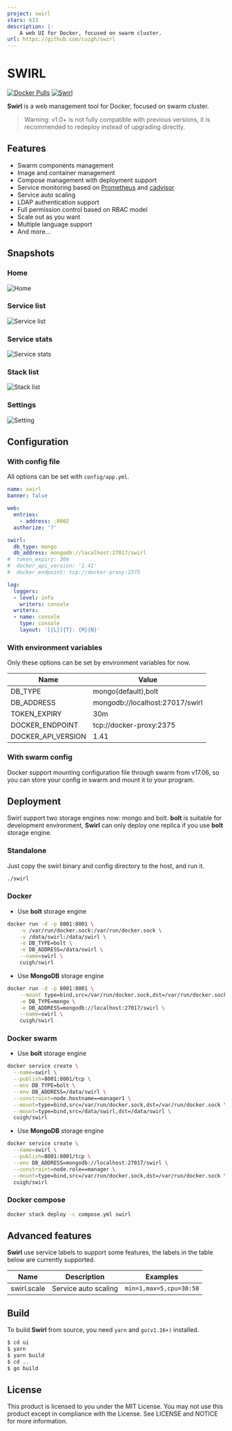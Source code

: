 ```yaml
---
project: swirl
stars: 633
description: |-
    A web UI for Docker, focused on swarm cluster.
url: https://github.com/cuigh/swirl
---
```


# SWIRL

[![Docker Pulls](https://img.shields.io/docker/pulls/cuigh/swirl.svg)](https://hub.docker.com/r/cuigh/swirl/)
[![Swirl](https://goreportcard.com/badge/cuigh/swirl)](https://goreportcard.com/report/cuigh/swirl)

**Swirl** is a web management tool for Docker, focused on swarm cluster.

> Warning: v1.0+ is not fully compatible with previous versions, it is recommended to redeploy instead of upgrading directly.

## Features

* Swarm components management
* Image and container management
* Compose management with deployment support
* Service monitoring based on [Prometheus](https://hub.docker.com/r/cuigh/prometheus/) and [cadvisor](https://github.com/google/cadvisor)
* Service auto scaling
* LDAP authentication support
* Full permission control based on RBAC model
* Scale out as you want
* Multiple language support
* And more...

## Snapshots

### Home

![Home](docs/images/home.png)

### Service list

![Service list](docs/images/services.png)

### Service stats

![Service stats](docs/images/service-stats.png)

### Stack list

![Stack list](docs/images/stacks.png)

### Settings

![Setting](docs/images/settings.png)

## Configuration

### With config file

All options can be set with `config/app.yml`.

```yaml
name: swirl
banner: false

web:
  entries:
    - address: :8002
  authorize: '?'

swirl:
  db_type: mongo
  db_address: mongodb://localhost:27017/swirl
#  token_expiry: 30m
#  docker_api_version: '1.41'
#  docker_endpoint: tcp://docker-proxy:2375

log:
  loggers:
  - level: info
    writers: console
  writers:
  - name: console
    type: console
    layout: '[{L}]{T}: {M}{N}'
```

### With environment variables

Only these options can be set by environment variables for now.

| Name               | Value                            |
|--------------------|----------------------------------|
| DB_TYPE            | mongo(default),bolt              |
| DB_ADDRESS         | mongodb://localhost:27017/swirl  |
| TOKEN_EXPIRY       | 30m                              |
| DOCKER_ENDPOINT    | tcp://docker-proxy:2375          |
| DOCKER_API_VERSION | 1.41                             |

### With swarm config

Docker support mounting configuration file through swarm from v17.06, so you can store your config in swarm and mount it to your program.

## Deployment

Swirl support two storage engines now: mongo and bolt. **bolt** is suitable for development environment, **Swirl** can only deploy one replica if you use **bolt** storage engine.

### Standalone

Just copy the swirl binary and config directory to the host, and run it.

```bash
./swirl
```

### Docker

* Use **bolt** storage engine

```bash
docker run -d -p 8001:8001 \
    -v /var/run/docker.sock:/var/run/docker.sock \
    -v /data/swirl:/data/swirl \
    -e DB_TYPE=bolt \
    -e DB_ADDRESS=/data/swirl \
    --name=swirl \
    cuigh/swirl
```

* Use **MongoDB** storage engine

```bash
docker run -d -p 8001:8001 \
    --mount type=bind,src=/var/run/docker.sock,dst=/var/run/docker.sock \
    -e DB_TYPE=mongo \
    -e DB_ADDRESS=mongodb://localhost:27017/swirl \
    --name=swirl \
    cuigh/swirl
```

### Docker swarm

* Use **bolt** storage engine

```bash
docker service create \
  --name=swirl \
  --publish=8001:8001/tcp \
  --env DB_TYPE=bolt \
  --env DB_ADDRESS=/data/swirl \
  --constraint=node.hostname==manager1 \
  --mount=type=bind,src=/var/run/docker.sock,dst=/var/run/docker.sock \
  --mount=type=bind,src=/data/swirl,dst=/data/swirl \
  cuigh/swirl
```

* Use **MongoDB** storage engine

```bash
docker service create \
  --name=swirl \
  --publish=8001:8001/tcp \
  --env DB_ADDRESS=mongodb://localhost:27017/swirl \
  --constraint=node.role==manager \
  --mount=type=bind,src=/var/run/docker.sock,dst=/var/run/docker.sock \
  cuigh/swirl
```

### Docker compose

```bash
docker stack deploy -c compose.yml swirl
```

## Advanced features

**Swirl** use service labels to support some features, the labels in the table below are currently supported.

| Name        | Description          | Examples                |
|-------------|----------------------|-------------------------|
| swirl.scale | Service auto scaling | `min=1,max=5,cpu=30:50` |

## Build

To build **Swirl** from source, you need `yarn` and `go(v1.16+)` installed.

```sh
$ cd ui 
$ yarn
$ yarn build
$ cd ..
$ go build
```

## License

This product is licensed to you under the MIT License. You may not use this product except in compliance with the License. See LICENSE and NOTICE for more information.
